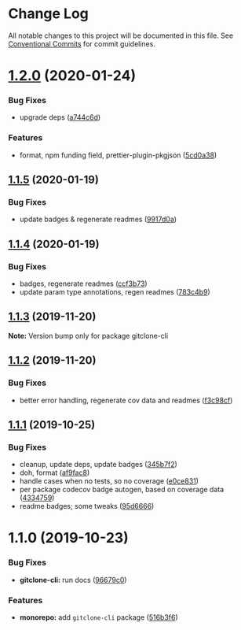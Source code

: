 # Change Log

All notable changes to this project will be documented in this file.
See [Conventional Commits](https://conventionalcommits.org) for commit guidelines.

# [1.2.0](https://github.com/tunnckoCore/opensource/compare/gitclone-cli@1.1.5...gitclone-cli@1.2.0) (2020-01-24)


### Bug Fixes

* upgrade deps ([a744c6d](https://github.com/tunnckoCore/opensource/commit/a744c6dbef340b51e246ecf874579a752b7aa35a))


### Features

* format, npm funding field, prettier-plugin-pkgjson ([5cd0a38](https://github.com/tunnckoCore/opensource/commit/5cd0a389a731e5634636f1a124decbaf36807824))





## [1.1.5](https://github.com/tunnckoCore/opensource/compare/gitclone-cli@1.1.4...gitclone-cli@1.1.5) (2020-01-19)


### Bug Fixes

* update badges & regenerate readmes ([9917d0a](https://github.com/tunnckoCore/opensource/commit/9917d0a8cb045e2b6f83935347d6bb35144686bc))





## [1.1.4](https://github.com/tunnckoCore/opensource/compare/gitclone-cli@1.1.3...gitclone-cli@1.1.4) (2020-01-19)


### Bug Fixes

* badges, regenerate readmes ([ccf3b73](https://github.com/tunnckoCore/opensource/commit/ccf3b73c123dc66f2b1964bb263ab9e331449d3c))
* update param type annotations, regen readmes ([783c4b9](https://github.com/tunnckoCore/opensource/commit/783c4b9ed402621ecdfbda524c0a53b30f83ae68))





## [1.1.3](https://github.com/tunnckoCore/opensource/compare/gitclone-cli@1.1.2...gitclone-cli@1.1.3) (2019-11-20)

**Note:** Version bump only for package gitclone-cli





## [1.1.2](https://github.com/tunnckoCore/opensource/compare/gitclone-cli@1.1.1...gitclone-cli@1.1.2) (2019-11-20)


### Bug Fixes

* better error handling, regenerate cov data and readmes ([f3c98cf](https://github.com/tunnckoCore/opensource/commit/f3c98cf5812cf92127f491df67f083d06235a399))





## [1.1.1](https://github.com/tunnckoCore/opensource/compare/gitclone-cli@1.1.0...gitclone-cli@1.1.1) (2019-10-25)


### Bug Fixes

* cleanup, update deps, update badges ([345b7f2](https://github.com/tunnckoCore/opensource/commit/345b7f23e39481409ddc84d37308986462ada969))
* doh, format ([af9fac8](https://github.com/tunnckoCore/opensource/commit/af9fac844fb3d43fb43d39003eec18f482b6c6aa))
* handle cases when no tests, so no coverage ([e0ce831](https://github.com/tunnckoCore/opensource/commit/e0ce8313eedbcb5e8780865ed05533b5a2190c36))
* per package codecov badge autogen, based on coverage data ([4334759](https://github.com/tunnckoCore/opensource/commit/4334759d331dfcef98f43735a356753a685b139a))
* readme badges; some tweaks ([95d6666](https://github.com/tunnckoCore/opensource/commit/95d666659a2ac29bece307d22c66b6c0e7e47683))





# 1.1.0 (2019-10-23)


### Bug Fixes

* **gitclone-cli:** run docs ([96679c0](https://github.com/tunnckoCore/opensource/commit/96679c0959a7370650b1cec901e990774b84dd89))


### Features

* **monorepo:** add `gitclone-cli` package ([516b3f6](https://github.com/tunnckoCore/opensource/commit/516b3f6d73f87dd66c9d49f52c8951e467a8d20c))
